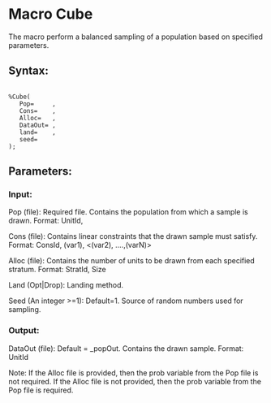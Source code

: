 

# Macro Cube
The macro perform a balanced sampling of a population based on specified parameters. 

## Syntax:

```sas

%Cube(
   Pop=		,
   Cons=	,
   Alloc=	,
   DataOut=	,
   land=	,
   seed=
);
```

## Parameters:

### Input:

Pop (file): Required file. Contains the population from which a sample is drawn. Format: UnitId, <prob>  

Cons (file): Contains linear constraints that the drawn sample must satisfy. Format: ConsId, (var1), <(var2), ….,(varN)>  

Alloc (file): Contains the number of units to be drawn from each specified stratum. Format: StratId, Size  

Land (Opt|Drop): Landing method.  

Seed (An integer >=1): Default=1. Source of random numbers used for sampling.  

### Output:

DataOut (file): Default = _popOut. Contains the drawn sample. Format: UnitId  

Note:
If the Alloc file is provided, then the prob variable from the Pop file is not required. If the Alloc file is not provided, then the prob variable from the Pop file is required.

